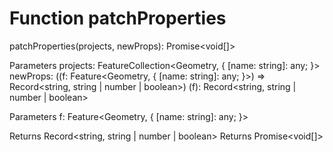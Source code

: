 # Function patchProperties

patchProperties(projects, newProps): Promise<void[]>

Parameters
    projects: FeatureCollection<Geometry, {
        [name: string]: any;
    }>
    newProps: ((f: Feature<Geometry, {
        [name: string]: any;
    }>) => Record<string, string | number | boolean>)
    (f): Record<string, string | number | boolean>

Parameters
    f: Feature<Geometry, {
        [name: string]: any;
    }>
    
Returns Record<string, string | number | boolean>
Returns Promise<void[]>